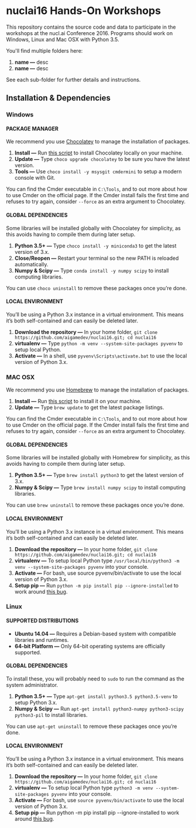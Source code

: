 # nuclai16 Hands-On Workshops

This repository contains the source code and data to participate in the workshops at the nucl.ai Conference 2016.  Programs should work on Windows, Linux and Mac OSX with Python 3.5.

You'll find multiple folders here:
1. **name —** desc
2. **name —** desc
  
See each sub-folder for further details and instructions.

## Installation & Dependencies

### Windows

#### PACKAGE MANAGER

We recommend you use [Chocolatey](https://chocolatey.org/) to manage the installation of packages.

1. **Install —** Run [this script](https://chocolatey.org/) to install Chocolatey locally on your machine.
2. **Update —** Type `choco upgrade chocolatey` to be sure you have the latest version.
3. **Tools —** Use `choco install -y msysgit cmdermini` to setup a modern console with Git.

You can find the Cmder executable in `C:\Tools`, and to out more about how to use Cmder on the official page. If the Cmder install fails the first time and refuses to try again, consider `--force` as an extra argument to Chocolatey.

#### GLOBAL DEPENDENCIES
Some libraries will be installed globally with Chocolatey for simplicity, as this avoids having to compile them during later setup.

1. **Python 3.5+ —** Type `choco install -y miniconda3` to get the latest version of 3.x.
2. **Close/Reopen —** Restart your terminal so the new PATH is reloaded automatically.
3. **Numpy & Scipy —** Type `conda install -y numpy scipy` to install computing libraries.

You can use `choco uninstall` to remove these packages once you’re done.

#### LOCAL ENVIRONMENT
You’ll be using a Python 3.x instance in a virtual environment. This means it’s both self-contained and can easily be deleted later.

1. **Download the repository —** In your home folder, `git clone https://github.com/aigamedev/nuclai16.git; cd nuclai16`
2. **virtualenv —** Type `python -m venv --system-site-packages pyvenv` to setup local Python.
3. **Activate —** In a shell, use `pyvenv\Scripts\activate.bat` to use the local version of Python 3.x.

### MAC OSX

We recommend you use [Homebrew](http://brew.sh/) to manage the installation of packages.

1. **Install —** Run [this script](http://brew.sh/) to install it on your machine.
2. **Update —** Type `brew update` to get the latest package listings.

You can find the Cmder executable in `C:\Tools`, and to out more about how to use Cmder on the official page. If the Cmder install fails the first time and refuses to try again, consider `--force` as an extra argument to Chocolatey.

#### GLOBAL DEPENDENCIES
Some libraries will be installed globally with Homebrew for simplicity, as this avoids having to compile them during later setup.

1. **Python 3.5+ —** Type `brew install python3` to get the latest version of 3.x.
2. **Numpy & Scipy —** Type `brew install numpy scipy` to install computing libraries.

You can use `brew uninstall` to remove these packages once you’re done.

#### LOCAL ENVIRONMENT
You’ll be using a Python 3.x instance in a virtual environment. This means it’s both self-contained and can easily be deleted later.

1. **Download the repository —** In your home folder, `git clone https://github.com/aigamedev/nuclai16.git; cd nuclai16`
2. **virtualenv —** To setup local Python type `/usr/local/bin/python3 -m venv --system-site-packages pyvenv` into your console.
3. **Activate —** For bash, use source pyvenv/bin/activate to use the local version of Python 3.x.
4. **Setup pip —** Run `python -m pip install pip --ignore-installed` to work around [this bug](http://bugs.python.org/issue24875).

### Linux 

#### SUPPORTED DISTRIBUTIONS
- **Ubuntu 14.04 —** Requires a Debian-based system with compatible libraries and runtimes.
- **64-bit Platform —** Only 64-bit operating systems are officially supported.

#### GLOBAL DEPENDENCIES
To install these, you will probably need to `sudo` to run the command as the system administrator.

1. **Python 3.5+ —** Type `apt-get install python3.5 python3.5-venv` to setup Python 3.x.
2. **Numpy & Scipy —** Run `apt-get install python3-numpy python3-scipy python3-pil` to install libraries.

You can use `apt-get uninstall` to remove these packages once you’re done.

#### LOCAL ENVIRONMENT
You’ll be using a Python 3.x instance in a virtual environment. This means it’s both self-contained and can easily be deleted later.

1. **Download the repository —** In your home folder, `git clone https://github.com/aigamedev/nuclai16.git; cd nuclai16`
2. **virtualenv —** To setup local Python type `python3 -m venv --system-site-packages pyvenv` into your console.
3. **Activate —** For bash, use `source pyvenv/bin/activate` to use the local version of Python 3.x.
4. **Setup pip —** Run python -m pip install pip --ignore-installed to work around [this bug](http://bugs.python.org/issue24875).